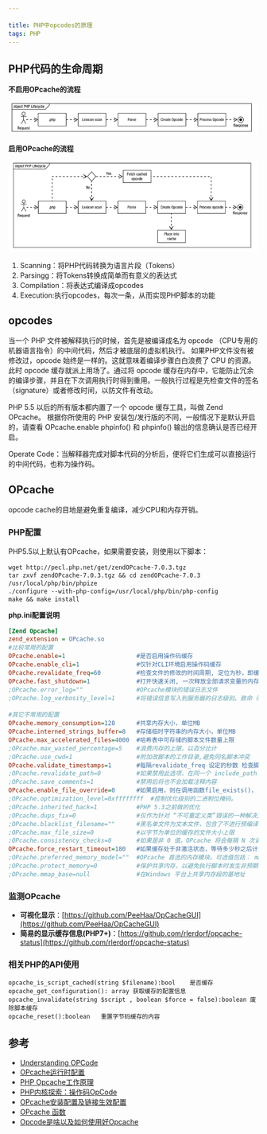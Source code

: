```yaml
---

title: PHP中opcodes的原理
tags: PHP
---
```


## PHP代码的生命周期

**不启用OPcache的流程**

![](/public/img/php/php_1.png)

**启用OPcache的流程**

![](/public/img/php/php_2.png)

1. Scanning：将PHP代码转换为语言片段（Tokens）
2. Parsingg：将Tokens转换成简单而有意义的表达式
3. Compilation：将表达式编译成opcodes
4. Execution:执行opcodes，每次一条，从而实现PHP脚本的功能


## opcodes 

当一个 PHP 文件被解释执行的时候，首先是被编译成名为 opcode （CPU专用的机器语言指令）的中间代码，然后才被底层的虚拟机执行。 如果PHP文件没有被修改过，opcode 始终是一样的。这就意味着编译步骤白白浪费了 CPU 的资源。
此时 opcode 缓存就派上用场了。通过将 opcode 缓存在内存中，它能防止冗余的编译步骤，并且在下次调用执行时得到重用。一般执行过程是先检查文件的签名（signature）或者修改时间，以防文件有改动。

PHP 5.5 以后的所有版本都内置了一个 opcode 缓存工具，叫做 Zend OPcache。 根据你所使用的 PHP 安装包/发行版的不同，一般情况下是默认开启的，请查看 OPcache.enable phpinfo() 和 phpinfo() 输出的信息确认是否已经开启。

Operate Code：当解释器完成对脚本代码的分析后，便将它们生成可以直接运行的中间代码，也称为操作码。




## OPcache

opcode cache的目地是避免重复编译，减少CPU和内存开销。

### PHP配置

PHP5.5以上默认有OPcache，如果需要安装，则使用以下脚本：

```shell
wget http://pecl.php.net/get/zendOPcache-7.0.3.tgz
tar zxvf zendOPcache-7.0.3.tgz && cd zendOPcache-7.0.3
/usr/local/php/bin/phpize
./configure --with-php-config=/usr/local/php/bin/php-config
make && make install

```

**php.ini配置说明**

```ini
[Zend Opcache]
zend_extension = OPcache.so
#比较常用的配置
OPcache.enable=1                    #是否启用操作码缓存
OPcache.enable_cli=1                #仅针对CLI环境启用操作码缓存
OPcache.revalidate_freq=60          #检查文件的修改的时间周期, 定位为秒，即缓存后60秒去检查代码文件是否被修改过
OPcache.fast_shutdown=1             #打开快速关闭, 一次释放全部请求变量的内存，打开这个在PHP Request Shutdown的时候回收内存的速度会提高
;OPcache.error_log=""               #OPcache模块的错误日志文件
;OPcache.log_verbosity_level=1      #将错误信息写入到服务器的日志级别。致命（0）错误（1) 警告（2）信息（3）调试（4）

#其它不常用的配置
OPcache.memory_consumption=128      #共享内存大小，单位MB
OPcache.interned_strings_buffer=8   #存储临时字符串的内存大小，单位MB
OPcache.max_accelerated_files=4000  #哈希表中可存储的脚本文件数量上限
;OPcache.max_wasted_percentage=5    #浪费内存的上限，以百分比计
;OPcache.use_cwd=1                  #附加改脚本的工作目录,避免同名脚本冲突
OPcache.validate_timestamps=1       #每隔revalidate_freq 设定的秒数 检查脚本是否更新
;OPcache.revalidate_path=0          #如果禁用此选项，在同一个 include_path 已存在的缓存文件会被重用
;OPcache.save_comments=1            #禁用后将也不会加载注释内容
OPcache.enable_file_override=0      #如果启用，则在调用函数file_exists()， is_file() 以及 is_readable() 的时候， 都会检查操作码缓存
;OPcache.optimization_level=0xffffffff  #控制优化级别的二进制位掩码。
;OPcache.inherited_hack=1           #PHP 5.3之前做的优化
;OPcache.dups_fix=0                 #仅作为针对 “不可重定义类”错误的一种解决方案。
;OPcache.blacklist_filename=""      #黑名单文件为文本文件，包含了不进行预编译优化的文件名
;OPcache.max_file_size=0            #以字节为单位的缓存的文件大小上限
;OPcache.consistency_checks=0       #如果是非 0 值，OPcache 将会每隔 N 次请求检查缓存校验和
OPcache.force_restart_timeout=180   #如果缓存处于非激活状态，等待多少秒之后计划重启。
;OPcache.preferred_memory_model=""  #OPcache 首选的内存模块。可选值包括： mmap，shm, posix 以及 win32。
;OPcache.protect_memory=0           #保护共享内存，以避免执行脚本时发生非预期的写入。 仅用于内部调试。
;OPcache.mmap_base=null             #在Windows 平台上共享内存段的基地址
```

### 监测OPcache


- **可视化显示**：[https://github.com/PeeHaa/OpCacheGUI](https://github.com/PeeHaa/OpCacheGUI)
- **简易的显示缓存信息(PHP7+)**：[https://github.com/rlerdorf/opcache-status](https://github.com/rlerdorf/opcache-status)

### 相关PHP的API使用

```
opcache_is_script_cached(string $filename):bool    是否缓存
opcache_get_configuration(): array 获取缓存的配置信息
opcache_invalidate(string $script , boolean $force = false):boolean 废除脚本缓存
opcache_reset():boolean   重置字节码缓存的内容

```

## 参考

- [Understanding OPCode]()
- [OPcache运行时配置](https://www.php.net/manual/zh/OPcache.configuration.php)
- [PHP Opcache工作原理](https://www.awaimai.com/2684.html)
- [PHP内核探索：操作码OpCode](http://www.nowamagic.net/librarys/veda/detail/1324)
- [OPcache安装配置及链接生效配置](https://blog.51cto.com/ckl893/1786964)
- [OPcache 函数](https://www.php.net/manual/zh/ref.opcache.php)
- [Opcode是啥以及如何使用好Opcache](https://www.zybuluo.com/phper/note/1016714)
